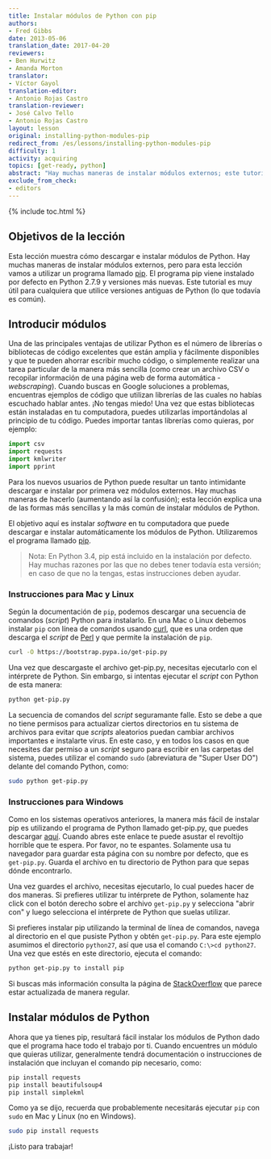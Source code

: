 ```yaml
---
title: Instalar módulos de Python con pip
authors:
- Fred Gibbs
date: 2013-05-06
translation_date: 2017-04-20
reviewers:
- Ben Hurwitz
- Amanda Morton
translator:
- Víctor Gayol
translation-editor:
- Antonio Rojas Castro
translation-reviewer:
- José Calvo Tello
- Antonio Rojas Castro
layout: lesson
original: installing-python-modules-pip
redirect_from: /es/lessons/installing-python-modules-pip
difficulty: 1
activity: acquiring
topics: [get-ready, python]
abstract: "Hay muchas maneras de instalar módulos externos; este tutorial explica uno de los métodos más comunes utilizando un programa llamado pip."
exclude_from_check:
- editors
---
```


{% include toc.html %}





Objetivos de la lección
-----------------------

Esta lección muestra cómo descargar e instalar módulos de Python. Hay muchas maneras de instalar módulos externos, pero para esta lección vamos a utilizar un programa llamado [pip]. El programa pip viene instalado por defecto en Python 2.7.9 y versiones más nuevas. Este tutorial es muy útil para cualquiera que utilice versiones antiguas de Python (lo que todavía es común).

Introducir módulos
-----------------

Una de las principales ventajas de utilizar Python es el número de librerías o bibliotecas de código excelentes que están amplia y fácilmente disponibles y que te pueden ahorrar escribir mucho código, o simplemente realizar una tarea particular de la manera más sencilla (como crear un archivo CSV o recopilar información de una página web de forma automática -*webscraping*). Cuando buscas en Google soluciones a problemas, encuentras ejemplos de código que utilizan librerías de las cuales no habías escuchado hablar antes. ¡No tengas miedo! Una vez que estas bibliotecas están instaladas en tu computadora, puedes utilizarlas importándolas al principio de tu código. Puedes importar tantas librerías como quieras, por ejemplo:

```python
import csv
import requests
import kmlwriter
import pprint
``` 

Para los nuevos usuarios de Python puede resultar un tanto intimidante descargar e instalar por primera vez módulos externos. Hay muchas maneras de hacerlo (aumentando así la confusión); esta lección explica una de las formas más sencillas y la más común de instalar módulos de Python.

El objetivo aquí es instalar *software* en tu computadora que puede descargar e instalar automáticamente los módulos de Python. Utilizaremos el programa llamado [pip].

> Nota: En Python 3.4, pip está incluido en la instalación por defecto. Hay muchas razones por las que no debes tener todavía esta versión; en caso de que no la tengas, estas instrucciones deben ayudar.

### Instrucciones para Mac y Linux

Según la documentación de `pip`, podemos descargar una secuencia de comandos (*script*) Python para instalarlo. En una Mac o Linux debemos instalar `pip` con línea de comandos usando [curl], que es una orden que descarga el *script* de [Perl](https://es.wikipedia.org/wiki/Perl) y que permite la instalación de `pip`.

```bash
curl -O https://bootstrap.pypa.io/get-pip.py
```

Una vez que descargaste el archivo get-pip.py, necesitas ejecutarlo con el intérprete de Python. Sin embargo, si intentas ejecutar el *script* con Python de esta manera:

```bash
python get-pip.py
``` 

La secuencia de comandos del *script* seguramante falle. Esto se debe a que no tiene permisos para actualizar ciertos directorios en tu sistema de archivos para evitar que *scripts* aleatorios puedan cambiar archivos importantes e instalarte virus. En este caso, y en todos los casos en que necesites dar permiso a un *script* seguro para escribir en las carpetas del sistema, puedes utilizar el comando `sudo` (abreviatura de "Super User DO") delante del comando Python, como:

```bash
sudo python get-pip.py
```

### Instrucciones para Windows

Como en los sistemas operativos anteriores, la manera más fácil de instalar pip es utilizando el programa de Python llamado get-pip.py, que puedes descargar [aquí]. Cuando abres este enlace te puede asustar el revoltijo horrible que te espera. Por favor, no te espantes. Solamente usa tu navegador para guardar esta página con su nombre por defecto, que es `get-pip.py`. Guarda el archivo en tu directorio de Python para que sepas dónde encontrarlo.

Una vez guardes el archivo, necesitas ejecutarlo, lo cual puedes hacer de dos maneras. Si prefieres utilizar tu intérprete de Python, solamente haz click con el botón derecho sobre el archivo `get-pip.py` y selecciona "abrir con" y luego selecciona el intérprete de Python que suelas utilizar.

Si prefieres instalar pip utilizando la terminal de línea de comandos, navega al directorio en el que pusiste Python y obtén `get-pip.py`. Para este ejemplo asumimos el directorio `python27`, así que usa el comando `C:\>cd python27`. Una vez que estés en este directorio, ejecuta el comando:

```bash
python get-pip.py to install pip
```

Si buscas más información consulta la página de [StackOverflow][] que parece estar actualizada de manera regular.

Instalar módulos de Python
--------------------------

Ahora que ya tienes pip, resultará fácil instalar los módulos de Python dado que el programa hace todo el trabajo por ti. Cuando encuentres un módulo que quieras utilizar, generalmente tendrá documentación o instrucciones de instalación que incluyan el comando pip necesario, como:

```bash
pip install requests
pip install beautifulsoup4
pip install simplekml
```

Como ya se dijo, recuerda que probablemente necesitarás ejecutar `pip` con `sudo` en Mac y Linux (no en Windows).

```bash
sudo pip install requests
```

¡Listo para trabajar!

[pip]: https://pip.pypa.io/en/stable/
[curl]: http://www.thegeekstuff.com/2012/04/curl-examples/
[aquí]: https://bootstrap.pypa.io/get-pip.py
[StackOverflow]: http://stackoverflow.com/questions/4750806/how-to-install-pip-on-windows
